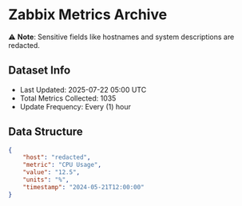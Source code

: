 # Zabbix Metrics Archive

⚠️ **Note**: Sensitive fields like hostnames and system descriptions are redacted.

## Dataset Info
- Last Updated: 2025-07-22 05:00 UTC
- Total Metrics Collected: 1035
- Update Frequency: Every (1) hour

## Data Structure
```json
{
    "host": "redacted",
    "metric": "CPU Usage",
    "value": "12.5",
    "units": "%",
    "timestamp": "2024-05-21T12:00:00"
}
```
